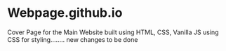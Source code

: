 # Webpage.github.io


Cover Page for the Main Website built using HTML, CSS, Vanilla JS using CSS for styling........
new changes to be done
